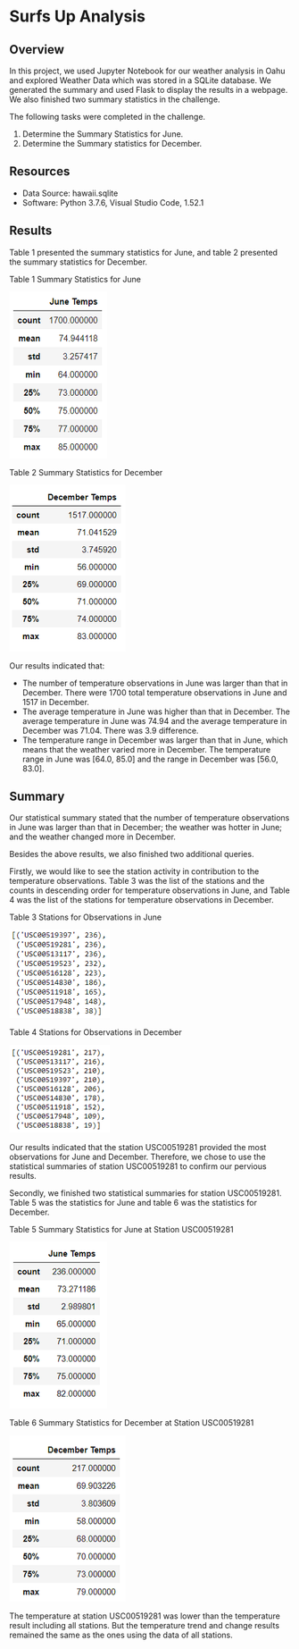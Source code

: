 # Surfs Up Analysis
## Overview
In this project, we used Jupyter Notebook for our weather analysis in Oahu and explored Weather Data which was stored in a SQLite database. We generated the summary and used Flask to display the results in a webpage. We also finished two summary statistics in the challenge.

The following tasks were completed in the challenge.
1. Determine the Summary Statistics for June.
2. Determine the Summary statistics for December.

## Resources
-	Data Source: hawaii.sqlite
-	Software: Python 3.7.6, Visual Studio Code, 1.52.1

## Results
Table 1 presented the summary statistics for June, and table 2 presented the summary statistics for December.

Table 1 Summary Statistics for June

![](results/Table1.png)

Table 2 Summary Statistics for December

![](results/Table2.png)

Our results indicated that:
- The number of temperature observations in June was larger than that in December. There were 1700 total temperature observations in June and 1517 in December.
- The average temperature in June was higher than that in December. The average temperature in June was 74.94 and the average temperature in December was 71.04. There was 3.9 difference.
- The temperature range in December was larger than that in June, which means that the weather varied more in December. The temperature range in June was [64.0, 85.0] and the range in December was [56.0, 83.0].

## Summary
Our statistical summary stated that the number of temperature observations in June was larger than that in December; the weather was hotter in June; and the weather changed more in December.

Besides the above results, we also finished two additional queries.

Firstly, we would like to see the station activity in contribution to the temperature observations. Table 3 was the list of the stations and the counts in descending order for temperature observations in June, and Table 4 was the list of the stations for temperature observations in December. 

Table 3 Stations for Observations in June

![](results/Table3.png)

Table 4 Stations for Observations in December

![](results/Table4.png)

Our results indicated that the station USC00519281 provided the most observations for June and December. Therefore, we chose to use the statistical summaries of station USC00519281 to confirm our pervious results.

Secondly, we finished two statistical summaries for station USC00519281. Table 5 was the statistics for June and table 6 was the statistics for December.

Table 5 Summary Statistics for June at Station USC00519281

![](results/Table5.png)

Table 6 Summary Statistics for December at Station USC00519281

![](results/Table6.png)

The temperature at station USC00519281 was lower than the temperature result including all stations. But the temperature trend and change results remained the same as the ones using the data of all stations.
